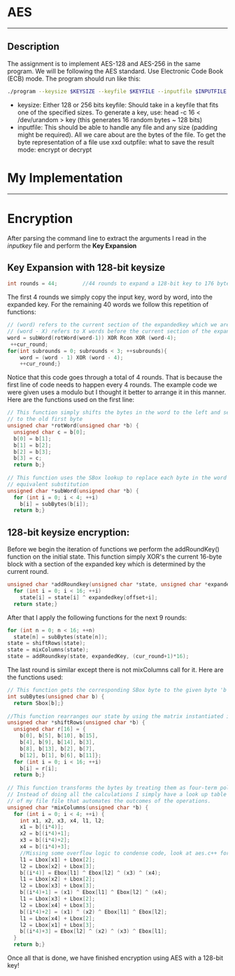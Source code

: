 # **AES**
------------------------------------------------
## Description
The assignment is to implement AES-128 and AES-256 in the same program. We will be following the AES standard. Use Electronic Code Book (ECB) mode. 
The program should run like this: 

```bash
./program --keysize $KEYSIZE --keyfile $KEYFILE --inputfile $INPUTFILE --outputfile $OUTFILENAME --mode $MODE
```

- keysize: Either 128 or 256 bits keyfile: Should take in a keyfile that fits one of the specified sizes. To generate a key, use: head -c 16 &lt; /dev/urandom > key (this generates 16 random bytes ~ 128 bits) 
- inputfile: This should be able to handle any file and any size (padding might be required). All we care about are the bytes of the file. To get the byte representation of a file use xxd outpfile: what to save the result mode: encrypt or decrypt

# **My Implementation**
------------------------------------------------

# Encryption
After parsing the command line to extract the arguments I read in the _inputkey_ file and perform the **Key Expansion**

## Key Expansion with 128-bit keysize
``` C++
int rounds = 44;        //44 rounds to expand a 128-bit key to 176 bytes
```
The first 4 rounds we simply copy the input key, word by word, into the expanded key. For the remaining 40 words we follow this repetition of functions:
``` C++
// (word) refers to the current section of the expandedkey which we are currently calculating
// (word - X) refers to X words before the current section of the expanded key
word = subWord(rotWord(word-1)) XOR Rcon XOR (word-4);
 ++cur_round;
for(int subrounds = 0; subrounds < 3; ++subrounds){
    word = (word - 1) XOR (word - 4);
    ++cur_round;}
```
Notice that this code goes through a total of 4 rounds. That is because the first line of code needs to happen every 4 rounds. The example code we were given uses a modulo but I thought it better to arrange it in this manner. Here are the functions used on the first line:
``` C++
// This function simply shifts the bytes in the word to the left and sets the last byte
// to the old first byte 
unsigned char *rotWord(unsigned char *b) {
  unsigned char c = b[0];
  b[0] = b[1];
  b[1] = b[2];
  b[2] = b[3];
  b[3] = c;
  return b;}
  
// This function uses the SBox lookup to replace each byte in the word with its 
// equivalent substitution
unsigned char *subWord(unsigned char *b) {
  for (int i = 0; i < 4; ++i)
    b[i] = subBytes(b[i]); 
  return b;}
```
## 128-bit keysize encryption:
Before we begin the iteration of functions we perform the addRoundKey() function on the initial state. This function simply XOR's the current 16-byte block with a section of the expanded key which is determined by the current round.
``` C++
unsigned char *addRoundkey(unsigned char *state, unsigned char *expandedkey, int offset) {
  for (int i = 0; i < 16; ++i)
    state[i] = state[i] ^ expandedkey[offset+i]; 
  return state;}
```
After that I apply the following functions for the next 9 rounds:
``` C++
for (int n = 0; n < 16; ++n)
  state[n] = subBytes(state[n]);
state = shiftRows(state);
state = mixColumns(state);
state = addRoundkey(state, expandedKey, (cur_round+1)*16);
```
The last round is similar except there is not mixColumns call for it. Here are the functions used:
``` C++ 
// This function gets the corresponding SBox byte to the given byte 'b' 
int subBytes(unsigned char b) {
  return Sbox[b];}
 
//This function rearranges our state by using the matrix instantiated in r[]
unsigned char *shiftRows(unsigned char *b) {
  unsigned char r[16] = {
    b[0], b[5], b[10], b[15],
    b[4], b[9], b[14], b[3],
    b[8], b[13], b[2], b[7],
    b[12], b[1], b[6], b[11]};
  for (int i = 0; i < 16; ++i)
    b[i] = r[i];
  return b;}
  
// This function transforms the bytes by treating them as four-term polynomials
// Instead of doing all the calculations I simply have a look up table at the beginning
// of my file file that automates the outcomes of the operations.
unsigned char *mixColumns(unsigned char *b) {
  for (int i = 0; i < 4; ++i) {
    int x1, x2, x3, x4, l1, l2;
    x1 = b[(i*4)];
    x2 = b[(i*4)+1];
    x3 = b[(i*4)+2];
    x4 = b[(i*4)+3];
    //Missing some overflow logic to condense code, look at aes.c++ for entire code
    l1 = Lbox[x1] + Lbox[2];
    l2 = Lbox[x2] + Lbox[3];
    b[(i*4)] = Ebox[l1] ^ Ebox[l2] ^ (x3) ^ (x4);
    l1 = Lbox[x2] + Lbox[2];
    l2 = Lbox[x3] + Lbox[3];
    b[(i*4)+1] = (x1) ^ Ebox[l1] ^ Ebox[l2] ^ (x4);
    l1 = Lbox[x3] + Lbox[2];
    l2 = Lbox[x4] + Lbox[3];
    b[(i*4)+2] = (x1) ^ (x2) ^ Ebox[l1] ^ Ebox[l2];
    l1 = Lbox[x4] + Lbox[2];
    l2 = Lbox[x1] + Lbox[3];
    b[(i*4)+3] = Ebox[l2] ^ (x2) ^ (x3) ^ Ebox[l1];
  }
  return b;}
```
Once all that is done, we have finished encryption using AES with a 128-bit key!

